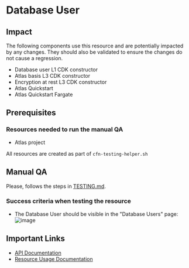 # Database User

## Impact 
The following components use this resource and are potentially impacted by any changes. They should also be validated to ensure the changes do not cause a regression.
 - Database user L1 CDK constructor
 - Atlas basis L3 CDK constructor
 - Encryption at rest L3 CDK constructor
 - Atlas Quickstart
 - Atlas Quickstart Fargate


## Prerequisites 
### Resources needed to run the manual QA
- Atlas project


All resources are created as part of `cfn-testing-helper.sh`

## Manual QA
Please, follows the steps in [TESTING.md](../../../TESTING.md.md).


### Success criteria when testing the resource
- The Database User should be visible in the "Database Users" page:
![image](https://user-images.githubusercontent.com/5663078/227314604-d15f10a4-5e3b-4010-b94f-621ec55eceb3.png)
## Important Links
- [API Documentation](https://www.mongodb.com/docs/atlas/reference/api-resources-spec/#tag/Database-Users)
- [Resource Usage Documentation](https://www.mongodb.com/docs/atlas/security-add-mongodb-users/)
